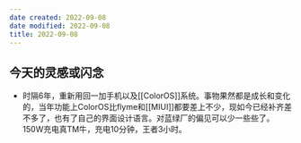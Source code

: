 ```yaml
---
date created: 2022-09-08
date modified: 2022-09-08
title: 2022-09-08
---
```


## 今天的灵感或闪念

- 时隔6年，重新用回一加手机以及[[ColorOS]]系统。事物果然都是成长和变化的，当年功能上ColorOS比flyme和[[MIUI]]都要差上不少，现如今已经补齐差不多了，也有了自己的界面设计语言。对蓝绿厂的偏见可以少一些些了。150W充电真TM牛，充电10分钟，王者3小时。
